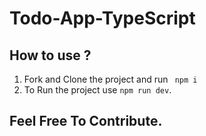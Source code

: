 # Todo-App-TypeScript

## How to use ?
1. Fork and Clone the project and run ``` npm i```
2. To Run the project use ```npm run dev```.


## Feel Free To Contribute.
